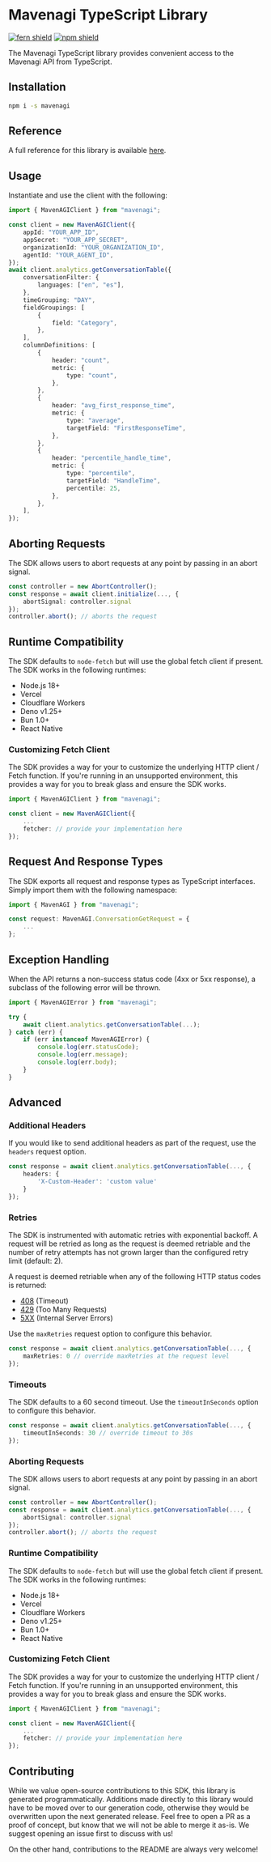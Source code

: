 # Mavenagi TypeScript Library

[![fern shield](https://img.shields.io/badge/%F0%9F%8C%BF-Built%20with%20Fern-brightgreen)](https://buildwithfern.com?utm_source=github&utm_medium=github&utm_campaign=readme&utm_source=https%3A%2F%2Fgithub.com%2Fmavenagi%2Fmavenagi-node)
[![npm shield](https://img.shields.io/npm/v/mavenagi)](https://www.npmjs.com/package/mavenagi)

The Mavenagi TypeScript library provides convenient access to the Mavenagi API from TypeScript.

## Installation

```sh
npm i -s mavenagi
```

## Reference

A full reference for this library is available [here](./reference.md).

## Usage

Instantiate and use the client with the following:

```typescript
import { MavenAGIClient } from "mavenagi";

const client = new MavenAGIClient({
    appId: "YOUR_APP_ID",
    appSecret: "YOUR_APP_SECRET",
    organizationId: "YOUR_ORGANIZATION_ID",
    agentId: "YOUR_AGENT_ID",
});
await client.analytics.getConversationTable({
    conversationFilter: {
        languages: ["en", "es"],
    },
    timeGrouping: "DAY",
    fieldGroupings: [
        {
            field: "Category",
        },
    ],
    columnDefinitions: [
        {
            header: "count",
            metric: {
                type: "count",
            },
        },
        {
            header: "avg_first_response_time",
            metric: {
                type: "average",
                targetField: "FirstResponseTime",
            },
        },
        {
            header: "percentile_handle_time",
            metric: {
                type: "percentile",
                targetField: "HandleTime",
                percentile: 25,
            },
        },
    ],
});
```

## Aborting Requests

The SDK allows users to abort requests at any point by passing in an abort signal.

```typescript
const controller = new AbortController();
const response = await client.initialize(..., {
    abortSignal: controller.signal
});
controller.abort(); // aborts the request
```

## Runtime Compatibility

The SDK defaults to `node-fetch` but will use the global fetch client if present. The SDK works in the following
runtimes:

-   Node.js 18+
-   Vercel
-   Cloudflare Workers
-   Deno v1.25+
-   Bun 1.0+
-   React Native

### Customizing Fetch Client

The SDK provides a way for your to customize the underlying HTTP client / Fetch function. If you're running in an
unsupported environment, this provides a way for you to break glass and ensure the SDK works.

```typescript
import { MavenAGIClient } from "mavenagi";

const client = new MavenAGIClient({
    ...
    fetcher: // provide your implementation here
});
```

## Request And Response Types

The SDK exports all request and response types as TypeScript interfaces. Simply import them with the
following namespace:

```typescript
import { MavenAGI } from "mavenagi";

const request: MavenAGI.ConversationGetRequest = {
    ...
};
```

## Exception Handling

When the API returns a non-success status code (4xx or 5xx response), a subclass of the following error
will be thrown.

```typescript
import { MavenAGIError } from "mavenagi";

try {
    await client.analytics.getConversationTable(...);
} catch (err) {
    if (err instanceof MavenAGIError) {
        console.log(err.statusCode);
        console.log(err.message);
        console.log(err.body);
    }
}
```

## Advanced

### Additional Headers

If you would like to send additional headers as part of the request, use the `headers` request option.

```typescript
const response = await client.analytics.getConversationTable(..., {
    headers: {
        'X-Custom-Header': 'custom value'
    }
});
```

### Retries

The SDK is instrumented with automatic retries with exponential backoff. A request will be retried as long
as the request is deemed retriable and the number of retry attempts has not grown larger than the configured
retry limit (default: 2).

A request is deemed retriable when any of the following HTTP status codes is returned:

-   [408](https://developer.mozilla.org/en-US/docs/Web/HTTP/Status/408) (Timeout)
-   [429](https://developer.mozilla.org/en-US/docs/Web/HTTP/Status/429) (Too Many Requests)
-   [5XX](https://developer.mozilla.org/en-US/docs/Web/HTTP/Status/500) (Internal Server Errors)

Use the `maxRetries` request option to configure this behavior.

```typescript
const response = await client.analytics.getConversationTable(..., {
    maxRetries: 0 // override maxRetries at the request level
});
```

### Timeouts

The SDK defaults to a 60 second timeout. Use the `timeoutInSeconds` option to configure this behavior.

```typescript
const response = await client.analytics.getConversationTable(..., {
    timeoutInSeconds: 30 // override timeout to 30s
});
```

### Aborting Requests

The SDK allows users to abort requests at any point by passing in an abort signal.

```typescript
const controller = new AbortController();
const response = await client.analytics.getConversationTable(..., {
    abortSignal: controller.signal
});
controller.abort(); // aborts the request
```

### Runtime Compatibility

The SDK defaults to `node-fetch` but will use the global fetch client if present. The SDK works in the following
runtimes:

-   Node.js 18+
-   Vercel
-   Cloudflare Workers
-   Deno v1.25+
-   Bun 1.0+
-   React Native

### Customizing Fetch Client

The SDK provides a way for your to customize the underlying HTTP client / Fetch function. If you're running in an
unsupported environment, this provides a way for you to break glass and ensure the SDK works.

```typescript
import { MavenAGIClient } from "mavenagi";

const client = new MavenAGIClient({
    ...
    fetcher: // provide your implementation here
});
```

## Contributing

While we value open-source contributions to this SDK, this library is generated programmatically.
Additions made directly to this library would have to be moved over to our generation code,
otherwise they would be overwritten upon the next generated release. Feel free to open a PR as
a proof of concept, but know that we will not be able to merge it as-is. We suggest opening
an issue first to discuss with us!

On the other hand, contributions to the README are always very welcome!
